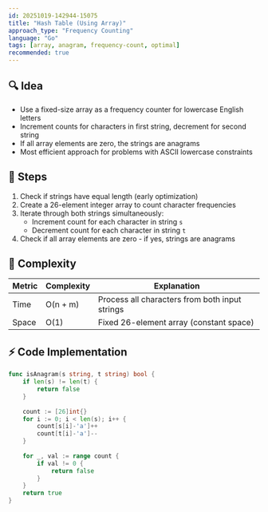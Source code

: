 ```yaml
---
id: 20251019-142944-15075
title: "Hash Table (Using Array)"
approach_type: "Frequency Counting"
language: "Go"
tags: [array, anagram, frequency-count, optimal]
recommended: true
---
```


## 🔍 Idea
* Use a fixed-size array as a frequency counter for lowercase English letters
* Increment counts for characters in first string, decrement for second string
* If all array elements are zero, the strings are anagrams
* Most efficient approach for problems with ASCII lowercase constraints

## 🧩 Steps
1. Check if strings have equal length (early optimization)
2. Create a 26-element integer array to count character frequencies
3. Iterate through both strings simultaneously:
   - Increment count for each character in string `s`
   - Decrement count for each character in string `t`
4. Check if all array elements are zero - if yes, strings are anagrams

## 🧮 Complexity
| Metric  |  Complexity | Explanation |
|---------|-------------|-------------|
| Time    | O(n + m)    | Process all characters from both input strings |
| Space   | O(1)        | Fixed 26-element array (constant space) |

## ⚡ Code Implementation

```go
func isAnagram(s string, t string) bool {
    if len(s) != len(t) {
        return false
    }
    
    count := [26]int{}
    for i := 0; i < len(s); i++ {
        count[s[i]-'a']++
        count[t[i]-'a']--
    }
    
    for _, val := range count {
        if val != 0 {
            return false
        }
    }
    return true
}
```